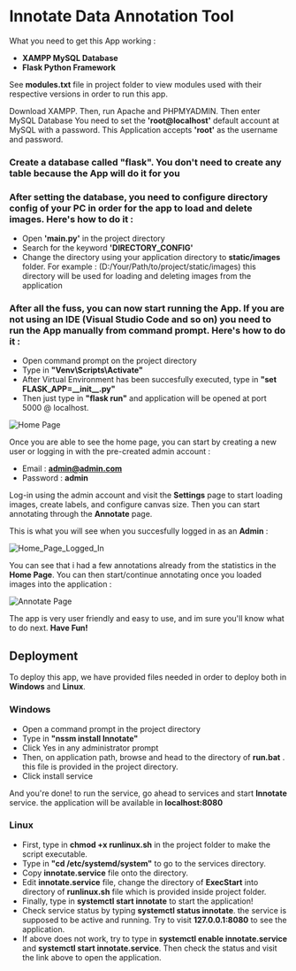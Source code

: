 # Innotate Data Annotation Tool

What you need to get this App working :
- **XAMPP MySQL Database**
- **Flask Python Framework**

See **modules.txt** file in project folder to view modules used with their respective versions in order to run this app.

Download XAMPP. Then, run Apache and PHPMYADMIN. Then enter MySQL Database 
You need to set the **'root@localhost'** default account at MySQL with a password. This Application accepts **'root'** as the username and password.

### Create a database called "flask". You don't need to create any table because the App will do it for you

### After setting the database, you need to configure directory config of your PC in order for the app to load and delete images. Here's how to do it :
- Open **'main.py'** in the project directory
- Search for the keyword **'DIRECTORY_CONFIG'**
- Change the directory using your application directory to **static/images** folder. For example : (D:/Your/Path/to/project/static/images) this directory will be used for loading and deleting images from the application

### After all the fuss, you can now start running the App. If you are not using an IDE (Visual Studio Code and so on) you need to run the App manually from command prompt. Here's how to do it :
- Open command prompt on the project directory
- Type in **"Venv\Scripts\Activate"**
- After Virtual Environment has been succesfully executed, type in **"set FLASK_APP=\_\_init\_\_.py"**
- Then just type in **"flask run"** and application will be opened at port 5000 @ localhost.

![Home Page](https://i.ibb.co/HTJT6Kt/2020-06-02-16-52-57-Movies-TV.png)

Once you are able to see the home page, you can start by creating a new user or logging in with the pre-created admin account :
- Email     : **admin@admin.com**
- Password  : **admin**

Log-in using the admin account and visit the **Settings** page to start loading images, create labels, and configure canvas size. Then you can start annotating through the **Annotate** page.

This is what you will see when you succesfully logged in as an **Admin** :

![Home_Page_Logged_In](https://i.ibb.co/3vx8pRx/2020-06-02-16-57-15.png)

You can see that i had a few annotations already from the statistics in the **Home Page**. You can then start/continue annotating once you loaded images into the application :

![Annotate Page](https://i.ibb.co/fQxGZWV/2020-06-02-16-59-28-Movies-TV.png)

The app is very user friendly and easy to use, and im sure you'll know what to do next. **Have Fun!**

## Deployment

To deploy this app, we have provided files needed in order to deploy both in **Windows** and **Linux**.

### Windows
- Open a command prompt in the project directory
- Type in **"nssm install Innotate"**
- Click Yes in any administrator prompt
- Then, on application path, browse and head to the directory of **run.bat** . this file is provided in the project directory.
- Click install service

And you're done! to run the service, go ahead to services and start **Innotate** service. the application will be available in **localhost:8080**

### Linux
- First, type in **chmod +x runlinux.sh** in the project folder to make the script executable.
- Type in **"cd /etc/systemd/system"** to go to the services directory.
- Copy **innotate.service** file onto the directory.
- Edit **innotate.service** file, change the directory of **ExecStart** into directory of **runlinux.sh** file which is provided inside project folder.
- Finally, type in **systemctl start innotate** to start the application!
- Check service status by typing **systemctl status innotate**. the service is supposed to be active and running. Try to visit **127.0.0.1:8080** to see the application.
- If above does not work, try to type in **systemctl enable innotate.service** and **systemctl start innotate.service**. Then check the status and visit the link above to open the application.
